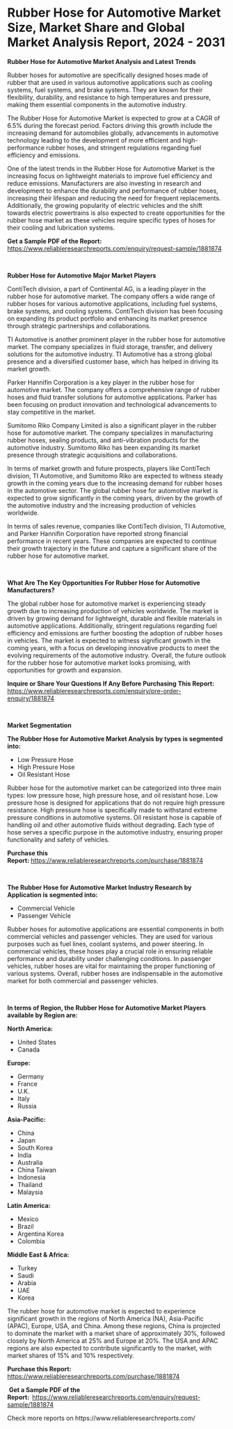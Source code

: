 <p><h1>Rubber Hose for Automotive Market Size, Market Share and Global Market Analysis Report, 2024 - 2031</h1></p><p><strong>Rubber Hose for Automotive Market Analysis and Latest Trends</strong></p>
<p><p>Rubber hoses for automotive are specifically designed hoses made of rubber that are used in various automotive applications such as cooling systems, fuel systems, and brake systems. They are known for their flexibility, durability, and resistance to high temperatures and pressure, making them essential components in the automotive industry.</p><p>The Rubber Hose for Automotive Market is expected to grow at a CAGR of 6.5% during the forecast period. Factors driving this growth include the increasing demand for automobiles globally, advancements in automotive technology leading to the development of more efficient and high-performance rubber hoses, and stringent regulations regarding fuel efficiency and emissions. </p><p>One of the latest trends in the Rubber Hose for Automotive Market is the increasing focus on lightweight materials to improve fuel efficiency and reduce emissions. Manufacturers are also investing in research and development to enhance the durability and performance of rubber hoses, increasing their lifespan and reducing the need for frequent replacements. Additionally, the growing popularity of electric vehicles and the shift towards electric powertrains is also expected to create opportunities for the rubber hose market as these vehicles require specific types of hoses for their cooling and lubrication systems.</p></p>
<p><strong>Get a Sample PDF of the Report:&nbsp;</strong> <a href="https://www.reliableresearchreports.com/enquiry/request-sample/1881874">https://www.reliableresearchreports.com/enquiry/request-sample/1881874</a></p>
<p>&nbsp;</p>
<p><strong>Rubber Hose for Automotive Major Market Players</strong></p>
<p><p>ContiTech division, a part of Continental AG, is a leading player in the rubber hose for automotive market. The company offers a wide range of rubber hoses for various automotive applications, including fuel systems, brake systems, and cooling systems. ContiTech division has been focusing on expanding its product portfolio and enhancing its market presence through strategic partnerships and collaborations.</p><p>TI Automotive is another prominent player in the rubber hose for automotive market. The company specializes in fluid storage, transfer, and delivery solutions for the automotive industry. TI Automotive has a strong global presence and a diversified customer base, which has helped in driving its market growth.</p><p>Parker Hannifin Corporation is a key player in the rubber hose for automotive market. The company offers a comprehensive range of rubber hoses and fluid transfer solutions for automotive applications. Parker has been focusing on product innovation and technological advancements to stay competitive in the market.</p><p>Sumitomo Riko Company Limited is also a significant player in the rubber hose for automotive market. The company specializes in manufacturing rubber hoses, sealing products, and anti-vibration products for the automotive industry. Sumitomo Riko has been expanding its market presence through strategic acquisitions and collaborations.</p><p>In terms of market growth and future prospects, players like ContiTech division, TI Automotive, and Sumitomo Riko are expected to witness steady growth in the coming years due to the increasing demand for rubber hoses in the automotive sector. The global rubber hose for automotive market is expected to grow significantly in the coming years, driven by the growth of the automotive industry and the increasing production of vehicles worldwide.</p><p>In terms of sales revenue, companies like ContiTech division, TI Automotive, and Parker Hannifin Corporation have reported strong financial performance in recent years. These companies are expected to continue their growth trajectory in the future and capture a significant share of the rubber hose for automotive market.</p></p>
<p>&nbsp;</p>
<p><strong>What Are The Key Opportunities For Rubber Hose for Automotive Manufacturers?</strong></p>
<p><p>The global rubber hose for automotive market is experiencing steady growth due to increasing production of vehicles worldwide. The market is driven by growing demand for lightweight, durable and flexible materials in automotive applications. Additionally, stringent regulations regarding fuel efficiency and emissions are further boosting the adoption of rubber hoses in vehicles. The market is expected to witness significant growth in the coming years, with a focus on developing innovative products to meet the evolving requirements of the automotive industry. Overall, the future outlook for the rubber hose for automotive market looks promising, with opportunities for growth and expansion.</p></p>
<p><strong>Inquire or Share Your Questions If Any Before Purchasing This Report:</strong> <a href="https://www.reliableresearchreports.com/enquiry/pre-order-enquiry/1881874">https://www.reliableresearchreports.com/enquiry/pre-order-enquiry/1881874</a></p>
<p>&nbsp;</p>
<p><strong>Market Segmentation</strong></p>
<p><strong>The Rubber Hose for Automotive Market Analysis by types is segmented into:</strong></p>
<p><ul><li>Low Pressure Hose</li><li>High Pressure Hose</li><li>Oil Resistant Hose</li></ul></p>
<p><p>Rubber hose for the automotive market can be categorized into three main types: low pressure hose, high pressure hose, and oil resistant hose. Low pressure hose is designed for applications that do not require high pressure resistance. High pressure hose is specifically made to withstand extreme pressure conditions in automotive systems. Oil resistant hose is capable of handling oil and other automotive fluids without degrading. Each type of hose serves a specific purpose in the automotive industry, ensuring proper functionality and safety of vehicles.</p></p>
<p><strong>Purchase this Report:&nbsp;</strong><a href="https://www.reliableresearchreports.com/purchase/1881874">https://www.reliableresearchreports.com/purchase/1881874</a></p>
<p>&nbsp;</p>
<p><strong>The Rubber Hose for Automotive Market Industry Research by Application is segmented into:</strong></p>
<p><ul><li>Commercial Vehicle</li><li>Passenger Vehicle</li></ul></p>
<p><p>Rubber hoses for automotive applications are essential components in both commercial vehicles and passenger vehicles. They are used for various purposes such as fuel lines, coolant systems, and power steering. In commercial vehicles, these hoses play a crucial role in ensuring reliable performance and durability under challenging conditions. In passenger vehicles, rubber hoses are vital for maintaining the proper functioning of various systems. Overall, rubber hoses are indispensable in the automotive market for both commercial and passenger vehicles.</p></p>
<p>&nbsp;</p>
<p><strong>In terms of Region, the Rubber Hose for Automotive Market Players available by Region are:</strong></p>
<p>
    <p> <strong> North America: </strong>
        <ul>
            <li>United States</li>
            <li>Canada</li>
        </ul>
        </p> 
    <p> <strong> Europe: </strong>
        <ul>
            <li>Germany</li>
            <li>France</li>
            <li>U.K.</li>
            <li>Italy</li>
            <li>Russia</li>
        </ul>
        </p> 
    <p> <strong> Asia-Pacific: </strong>
        <ul>
            <li>China</li>
            <li>Japan</li>
            <li>South Korea</li>
            <li>India</li>
            <li>Australia</li>
            <li>China Taiwan</li>
            <li>Indonesia</li>
            <li>Thailand</li>
            <li>Malaysia</li>
        </ul>
        </p> 
    <p> <strong> Latin America: </strong>
        <ul>
            <li>Mexico</li>
            <li>Brazil</li>
            <li>Argentina Korea</li>
            <li>Colombia</li>
        </ul>
        </p> 
    <p> <strong> Middle East & Africa: </strong>
        <ul>
            <li>Turkey</li>
            <li>Saudi</li>
            <li>Arabia</li>
            <li>UAE</li>
            <li>Korea</li>
        </ul>
    </p>
    </p>
<p><p>The rubber hose for automotive market is expected to experience significant growth in the regions of North America (NA), Asia-Pacific (APAC), Europe, USA, and China. Among these regions, China is projected to dominate the market with a market share of approximately 30%, followed closely by North America at 25% and Europe at 20%. The USA and APAC regions are also expected to contribute significantly to the market, with market shares of 15% and 10% respectively.</p></p>
<p><strong>Purchase this Report: </strong><a href="https://www.reliableresearchreports.com/purchase/1881874">https://www.reliableresearchreports.com/purchase/1881874</a></p>
<p>&nbsp;<strong>Get a Sample PDF of the Report:&nbsp;&nbsp;</strong><a href="https://www.reliableresearchreports.com/enquiry/request-sample/1881874">https://www.reliableresearchreports.com/enquiry/request-sample/1881874</a></p>
<p><strong></strong></p>
<p>Check more reports on https://www.reliableresearchreports.com/</p>